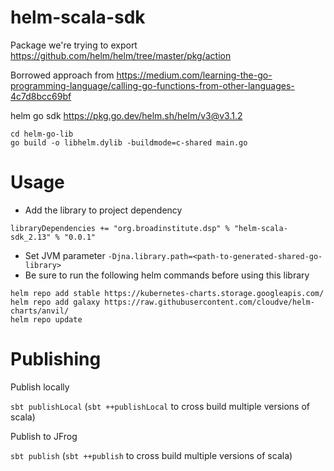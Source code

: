 # helm-scala-sdk

Package we're trying to export https://github.com/helm/helm/tree/master/pkg/action

Borrowed approach from https://medium.com/learning-the-go-programming-language/calling-go-functions-from-other-languages-4c7d8bcc69bf

helm go sdk https://pkg.go.dev/helm.sh/helm/v3@v3.1.2

```
cd helm-go-lib
go build -o libhelm.dylib -buildmode=c-shared main.go
```

# Usage
- Add the library to project dependency
```
libraryDependencies += "org.broadinstitute.dsp" % "helm-scala-sdk_2.13" % "0.0.1"
```

- Set JVM parameter `-Djna.library.path=<path-to-generated-shared-go-library>`
- Be sure to run the following helm commands before using this library
```
helm repo add stable https://kubernetes-charts.storage.googleapis.com/ 
helm repo add galaxy https://raw.githubusercontent.com/cloudve/helm-charts/anvil/ 
helm repo update
```

# Publishing
Publish locally

`sbt publishLocal` (`sbt ++publishLocal` to cross build multiple versions of scala)

Publish to JFrog

`sbt publish` (`sbt ++publish` to cross build multiple versions of scala)

